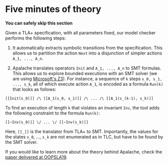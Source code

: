 # Five minutes of theory

**You can safely skip this section**

Given a TLA+ specification, with all parameters fixed, our model checker
performs the following steps:

 1. It automatically extracts symbolic transitions from the specification. This
 allows us to partition the action `Next` into a disjunction of simpler actions
 `A_1, ..., A_n`.

 2. Apalache translates operators `Init` and `A_1, ..., A_n` to SMT formulas.
 This allows us to explore bounded executions with an SMT solver (we are using
 [Microsoft's Z3](https://github.com/Z3Prover/z3)). For instance, a sequence of
 `k` steps `s_0, s_1, ..., s_k`, all of which execute action `A_1`, is encoded
 as a formula `Run(k)` that looks as follows:

```tla
[[Init(s_0)]] /\ [[A_1(s_0, s_1)]] /\ ... /\ [[A_1(s_(k-1), s_k)]]
```

To find an execution of length `k` that violates an invariant `Inv`, the tool
adds the following constraint to the formula `Run(k)`:

```tla
[[~Inv(s_0)]] \/ ... \/ [[~Inv(s_k)]]
```

Here, `[[_]]` is the translator from TLA+ to SMT. Importantly, the values for
the states `s_0`, ..., `s_k` are not enumerated as in TLC, but have to be found
by the SMT solver.

If you would like to learn more about the theory behind Apalache,
check the [paper delivered at OOPSLA19](https://dl.acm.org/doi/10.1145/3360549).
